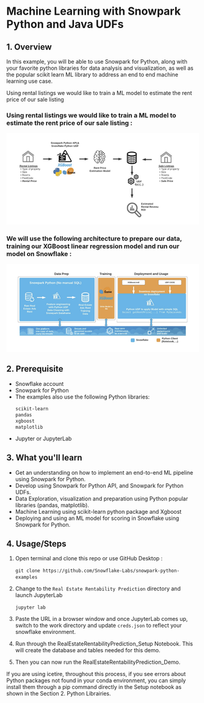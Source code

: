 # Machine Learning with Snowpark Python and Java UDFs

## 1. Overview

In this example, you will be able to use Snowpark for Python, along with your favorite python libraries for data analysis and visualization, as well as the popular scikit learn ML library to address an end to end machine learning use case.

Using rental listings we would like to train a ML model to estimate the rent price of our sale listing


### Using rental listings we would like to train a ML model to estimate the rent price of our sale listing :

![title](img/BusinessUseCase.png)

### We will use the following architecture to prepare our data, training our XGBoost linear regression model and run our model on Snowflake :

![title](img/TechUseCase.png)


## 2. Prerequisite

* Snowflake account
* Snowpark for Python
* The examples also use the following Python libraries:
   ```
   scikit-learn
   pandas
   xgboost
   matplotlib
   ```
* Jupyter or JupyterLab

## 3. What you'll learn

- Get an understanding on how to implement an end-to-end ML pipeline using Snowpark for Python.
- Develop using Snowpark for Python API, and Snowpark for Python UDFs.
- Data Exploration, visualization and preparation using Python popular libraries (pandas, matplotlib).
- Machine Learning using scikit-learn python package and Xgboost
- Deploying and using an ML model for scoring in Snowflake using Snowpark for Python.

## 4. Usage/Steps

1. Open terminal and clone this repo or use GitHub Desktop :

    `git clone https://github.com/Snowflake-Labs/snowpark-python-examples`

2. Change to the `Real Estate Rentability Prediction` directory and launch  JupyterLab

    `jupyter lab`

3. Paste the URL in a browser window and once JupyterLab comes up, switch to the work directory and update `creds.json` to reflect your snowflake environment.

4. Run through the RealEstateRentabilityPrediction_Setup Notebook. This will create the database and tables needed for this demo.

5. Then you can now run the RealEstateRentabilityPrediction_Demo.

If you are using icetire, throughout this process, if you see errors about Python packages not found in your conda environment, you can simply install them through a pip command directly in the Setup notebook as shown in the Section 2. Python Librairies.
